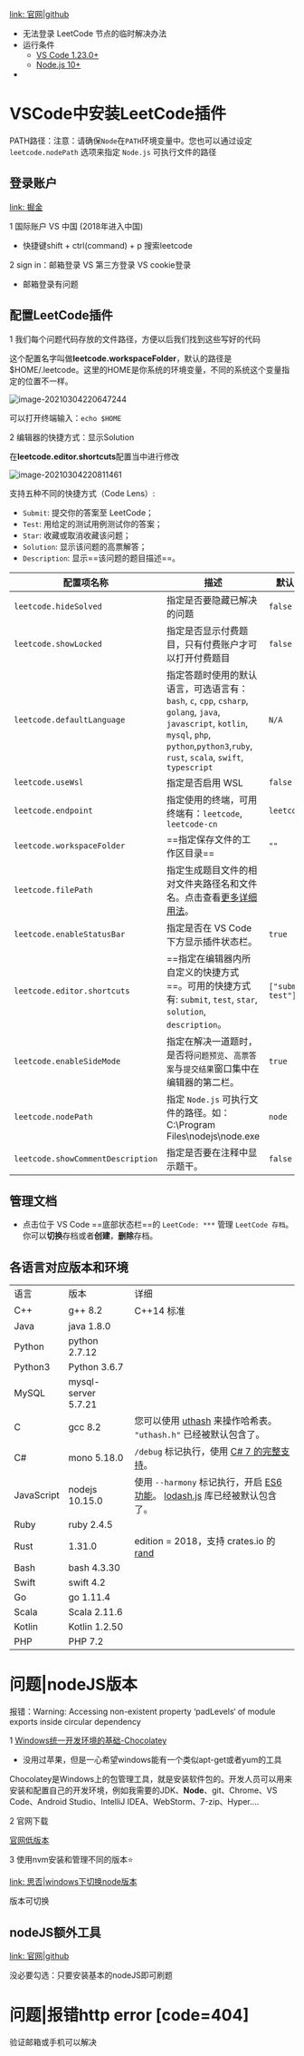 [link: 官网|github](https://github.com/LeetCode-OpenSource/vscode-leetcode/blob/master/docs/README_zh-CN.md)

- 无法登录 LeetCode 节点的临时解决办法
- 运行条件
  - [VS Code 1.23.0+](https://code.visualstudio.com/)
  - [Node.js 10+](https://nodejs.org/)
- 



# VSCode中安装LeetCode插件

PATH路径：注意：请确保`Node`在`PATH`环境变量中。您也可以通过设定 `leetcode.nodePath` 选项来指定 `Node.js` 可执行文件的路径

## 登录账户

[link: 掘金](https://juejin.cn/post/6844904105782018055#heading-2)

1 国际账户 VS 中国 (2018年进入中国)

- 快捷键shift + ctrl(command) + p 搜索leetcode 

2 sign in：邮箱登录 VS 第三方登录 VS cookie登录

- 邮箱登录有问题



## 配置LeetCode插件

1 我们每个问题代码存放的文件路径，方便以后我们找到这些写好的代码

这个配置名字叫做**leetcode.workspaceFolder**，默认的路径是$HOME/.leetcode。这里的HOME是你系统的环境变量，不同的系统这个变量指定的位置不一样。

![image-20210304220647244](https://cdn.jsdelivr.net/gh/DaiDuncan/PicUploader/img/20210304220656.png)

可以打开终端输入：`echo $HOME`



2 编辑器的快捷方式：显示Solution

在**leetcode.editor.shortcuts**配置当中进行修改

![image-20210304220811461](https://cdn.jsdelivr.net/gh/DaiDuncan/PicUploader/img/20210304220811.png)

支持五种不同的快捷方式（Code Lens）:

- `Submit`: 提交你的答案至 LeetCode；
- `Test`: 用给定的测试用例测试你的答案；
- `Star`: 收藏或取消收藏该问题；
- `Solution`: 显示该问题的高票解答；
- `Description`: 显示==该问题的题目描述==。

| 配置项名称                        | 描述                                                         | 默认值             |
| --------------------------------- | ------------------------------------------------------------ | ------------------ |
| `leetcode.hideSolved`             | 指定是否要隐藏已解决的问题                                   | `false`            |
| `leetcode.showLocked`             | 指定是否显示付费题目，只有付费账户才可以打开付费题目         | `false`            |
| `leetcode.defaultLanguage`        | 指定答题时使用的默认语言，可选语言有：`bash`, `c`, `cpp`, `csharp`, `golang`, `java`, `javascript`, `kotlin`, `mysql`, `php`, `python`,`python3`,`ruby`, `rust`, `scala`, `swift`, `typescript` | `N/A`              |
| `leetcode.useWsl`                 | 指定是否启用 WSL                                             | `false`            |
| `leetcode.endpoint`               | 指定使用的终端，可用终端有：`leetcode`, `leetcode-cn`        | `leetcode`         |
| `leetcode.workspaceFolder`        | ==指定保存文件的工作区目录==                                 | `""`               |
| `leetcode.filePath`               | 指定生成题目文件的相对文件夹路径名和文件名。点击查看[更多详细用法](https://github.com/LeetCode-OpenSource/vscode-leetcode/wiki/自定义题目文件的相对文件夹路径和文件名)。 |                    |
| `leetcode.enableStatusBar`        | 指定是否在 VS Code 下方显示插件状态栏。                      | `true`             |
| `leetcode.editor.shortcuts`       | ==指定在编辑器内所自定义的快捷方式==。可用的快捷方式有: `submit`, `test`, `star`, `solution`, `description`。 | `["submit, test"]` |
| `leetcode.enableSideMode`         | 指定在解决一道题时，是否将`问题预览`、`高票答案`与`提交结果`窗口集中在编辑器的第二栏。 | `true`             |
| `leetcode.nodePath`               | 指定 `Node.js` 可执行文件的路径。如：C:\Program Files\nodejs\node.exe | `node`             |
| `leetcode.showCommentDescription` | 指定是否要在注释中显示题干。                                 | `false`            |



## 管理文档

- 点击位于 VS Code ==底部状态栏==的 `LeetCode: ***` 管理 `LeetCode 存档`。你可以**切换**存档或者**创建**，**删除**存档。



## 各语言对应版本和环境

|            |                     |                                                              |
| ---------- | ------------------- | ------------------------------------------------------------ |
| 语言       | 版本                | 详细                                                         |
| C++        | g++ 8.2             | C++14 标准                                                   |
| Java       | java 1.8.0          |                                                              |
| Python     | python 2.7.12       |                                                              |
| Python3    | Python 3.6.7        |                                                              |
| MySQL      | mysql-server 5.7.21 |                                                              |
| C          | gcc 8.2             | 您可以使用 [uthash](https://troydhanson.github.io/uthash/) 来操作哈希表。 `"uthash.h"` 已经被默认包含了。 |
| C#         | mono 5.18.0         | `/debug` 标记执行，使用 [C# 7 的完整支持](https://docs.microsoft.com/zh-cn/dotnet/csharp/whats-new/csharp-7)。 |
| JavaScript | nodejs 10.15.0      | 使用 `--harmony` 标记执行，开启 [ES6 功能](http://node.green/)。 [lodash.js](https://lodash.com/) 库已经被默认包含了。 |
| Ruby       | ruby 2.4.5          |                                                              |
| Rust       | 1.31.0              | edition = 2018，支持 crates.io 的 [rand](https://crates.io/crates/rand) |
| Bash       | bash 4.3.30         |                                                              |
| Swift      | swift 4.2           |                                                              |
| Go         | go 1.11.4           |                                                              |
| Scala      | Scala 2.11.6        |                                                              |
| Kotlin     | Kotlin 1.2.50       |                                                              |
| PHP        | PHP 7.2             |                                                              |





# 问题|nodeJS版本

报错：Warning: Accessing non-existent property ‘padLevels‘ of module exports inside circular dependency



1 [Windows统一开发环境的基础-Chocolatey](https://zhuanlan.zhihu.com/p/53421288)

- 没用过苹果，但是一心希望windows能有一个类似apt-get或者yum的工具

Chocolatey是Windows上的包管理工具，就是安装软件包的。开发人员可以用来安装和配置自己的开发环境，例如我需要的JDK、**Node**、git、Chrome、VS Code、Android Studio、IntelliJ IDEA、WebStorm、7-zip、Hyper....



2 官网下载

[官网低版本](https://nodejs.org/en/blog/release/v10.24.0/)



3 使用nvm安装和管理不同的版本⭐

[link: 思否|windows下切换node版本](https://segmentfault.com/a/1190000015962368)

版本可切换



## nodeJS额外工具

[link: 官网|github](https://github.com/nodejs/node-gyp#on-windows)

没必要勾选：只要安装基本的nodeJS即可刷题





# 问题|报错http error [code=404]

验证邮箱或手机可以解决